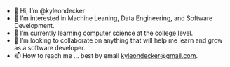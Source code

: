 - 👋 Hi, I’m @kyleondecker
- 👀 I’m interested in Machine Leaning, Data Engineering, and Software Development.
- 🌱 I’m currently learning computer science at the college level.
- 💞️ I’m looking to collaborate on anything that will help me learn and grow as a software developer.
- 📫 How to reach me ... best by email kyleondecker@gmail.com.

<!---
kyleondecker/kyleondecker is a ✨ special ✨ repository because its `README.md` (this file) appears on your GitHub profile.
You can click the Preview link to take a look at your changes.
--->
